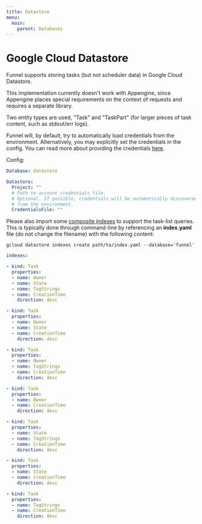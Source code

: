 ```yaml
---
title: Datastore
menu:
  main:
    parent: Databases
---
```


# Google Cloud Datastore

Funnel supports storing tasks (but not scheduler data) in Google Cloud Datastore.

This implementation currently doesn't work with Appengine, since Appengine places
special requirements on the context of requests and requires a separate library.

Two entity types are used, "Task" and "TaskPart" (for larger pieces of task content,
such as stdout/err logs).

Funnel will, by default, try to automatically load credentials from the
environment. Alternatively, you may explicitly set the credentials in the config.
You can read more about providing the credentials
[here](https://cloud.google.com/docs/authentication/application-default-credentials).

Config:
```yaml
Database: datastore

Datastore:
  Project: ""
  # Path to account credentials file.
  # Optional. If possible, credentials will be automatically discovered
  # from the environment.
  CredentialsFile: ""
```

Please also import some [composite
indexes](https://cloud.google.com/datastore/docs/concepts/indexes?hl=en)
to support the task-list queries.
This is typically done through command-line by referencing an **index.yaml**
file (do not change the filename) with the following content:

```shell
gcloud datastore indexes create path/to/index.yaml --database='funnel'
```

```yaml
indexes:

- kind: Task
  properties:
  - name: Owner
  - name: State
  - name: TagStrings
  - name: CreationTime
    direction: desc

- kind: Task
  properties:
  - name: Owner
  - name: State
  - name: CreationTime
    direction: desc

- kind: Task
  properties:
  - name: Owner
  - name: TagStrings
  - name: CreationTime
    direction: desc

- kind: Task
  properties:
  - name: Owner
  - name: CreationTime
    direction: desc

- kind: Task
  properties:
  - name: State
  - name: TagStrings
  - name: CreationTime
    direction: desc

- kind: Task
  properties:
  - name: State
  - name: CreationTime
    direction: desc

- kind: Task
  properties:
  - name: TagStrings
  - name: CreationTime
    direction: desc
```